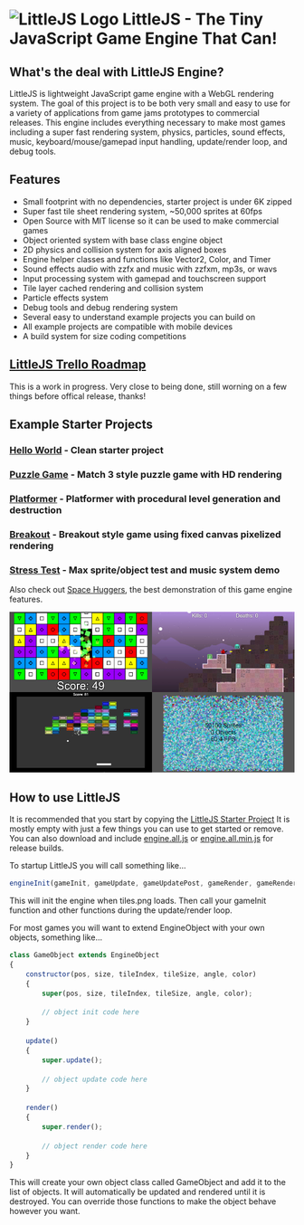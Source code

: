 # ![LittleJS Logo](favicon.ico) LittleJS - The Tiny JavaScript Game Engine That Can!

## What's the deal with LittleJS Engine?

LittleJS is lightweight JavaScript game engine with a WebGL rendering system. The goal of this project is to be both very small and easy to use for a variety of applications from game jams prototypes to commercial releases. This engine includes everything necessary to make most games including a super fast rendering system, physics, particles, sound effects, music, keyboard/mouse/gamepad input handling, update/render loop, and debug tools.

## Features

- Small footprint with no dependencies, starter project is under 6K zipped
- Super fast tile sheet rendering system, ~50,000 sprites at 60fps
- Open Source with MIT license so it can be used to make commercial games
- Object oriented system with base class engine object
- 2D physics and collision system for axis aligned boxes
- Engine helper classes and functions like Vector2, Color, and Timer
- Sound effects audio with zzfx and music with zzfxm, mp3s, or wavs
- Input processing system with gamepad and touchscreen support
- Tile layer cached rendering and collision system
- Particle effects system
- Debug tools and debug rendering system
- Several easy to understand example projects you can build on
- All example projects are compatible with mobile devices
- A build system for size coding competitions

## [LittleJS Trello Roadmap](https://trello.com/b/E9zf1Xak/littlejs)

This is a work in progress. Very close to being done, still worning on a few things before offical release, thanks!

## Example Starter Projects

### [Hello World](https://killedbyapixel.github.io/LittleJS/) - Clean starter project
### [Puzzle Game](https://killedbyapixel.github.io/LittleJS/examples/puzzle) - Match 3 style puzzle game with HD rendering
### [Platformer](https://killedbyapixel.github.io/LittleJS/examples/platformer) - Platformer with procedural level generation and destruction
### [Breakout](https://killedbyapixel.github.io/LittleJS/examples/breakout) - Breakout style game using fixed canvas pixelized rendering
### [Stress Test](https://killedbyapixel.github.io/LittleJS/examples/stress) - Max sprite/object test and music system demo

Also check out [Space Huggers](https://github.com/KilledByAPixel/SpaceHuggers), the best demonstration of this game engine features.

![LittleJS Screenshot](screenshot.jpg)

## How to use LittleJS

It is recommended that you start by copying the [LittleJS Starter Project](https://killedbyapixel.github.io/LittleJS/) It is mostly empty with just a few things you can use to get started or remove. You can also download and include [engine.all.js](https://github.com/KilledByAPixel/LittleJS/blob/main/engine/engine.all.js) or [engine.all.min.js](https://github.com/KilledByAPixel/LittleJS/blob/main/engine/engine.all.min.js) for release builds.

To startup LittleJS you will call something like...

```javascript
engineInit(gameInit, gameUpdate, gameUpdatePost, gameRender, gameRenderPost, 'tiles.png');
```

This will init the engine when tiles.png loads. Then call your gameInit function and other functions during the update/render loop.

For most games you will want to extend EngineObject with your own objects, something like...

```javascript
class GameObject extends EngineObject 
{
    constructor(pos, size, tileIndex, tileSize, angle, color)
    {
        super(pos, size, tileIndex, tileSize, angle, color);
        
        // object init code here
    }

    update()
    {
        super.update();
        
        // object update code here
    }

    render()
    {
        super.render();
        
        // object render code here
    }
}
```

This will create your own object class called GameObject and add it to the list of objects. It will automatically be updated and rendered until it is destroyed. You can override those functions to make the object behave however you want.
